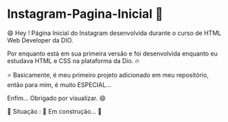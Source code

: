# Instagram-Pagina-Inicial :rocket:

:smile: Hey ! Página Inicial do Instagram desenvolvida durante o curso de HTML Web Developer da DIO.

Por enquanto está em sua primeira versão e foi desenvolvida enquanto eu estudava HTML e CSS na plataforma da Dio. :fire:

:star: Basicamente, é meu primeiro projeto adicionado em meu repositório, então para mim, é muito ESPECIAL...

Enfim... Obrigado por visualizar. :smile:

🚧 Situação : :rocket: Em construção... 🚧

